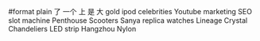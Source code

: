 #format plain
了
一个
上
是
大
gold
ipod
celebrities
Youtube
marketing
SEO
slot machine
Penthouse
Scooters
Sanya
replica watches
Lineage
Crystal Chandeliers
LED strip
Hangzhou
Nylon
